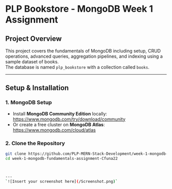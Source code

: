 # PLP Bookstore - MongoDB Week 1 Assignment

## Project Overview
This project covers the fundamentals of MongoDB including setup, CRUD operations, advanced queries, aggregation pipelines, and indexing using a sample dataset of books.  
The database is named `plp_bookstore` with a collection called `books`.

---

## Setup & Installation

### 1. MongoDB Setup
- Install **MongoDB Community Edition** locally:  
  https://www.mongodb.com/try/download/community  
- Or create a free cluster on **MongoDB Atlas**:  
  https://www.mongodb.com/cloud/atlas

### 2. Clone the Repository
```bash
git clone https://github.com/PLP-MERN-Stack-Development/week-1-mongodb-fundamentals-assignment-Cfuna22.git
cd week-1-mongodb-fundamentals-assignment-Cfuna22



---
`![Insert your screenshot here](/Screenshot.png)`
